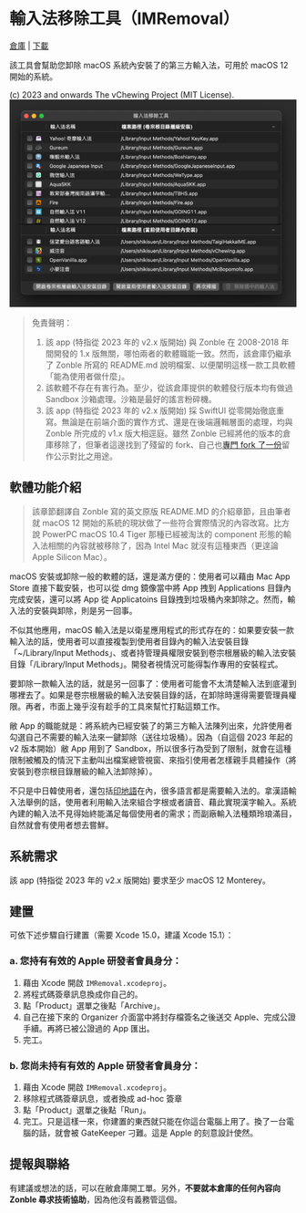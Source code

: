 # 輸入法移除工具（IMRemoval）

[倉庫](https://github.com/vChewing/IMRemoval/) | [下載](https://github.com/vChewing/IMRemoval/releases/)

該工具會幫助您卸除 macOS 系統內安裝了的第三方輸入法，可用於 macOS 12 開始的系統。

(c) 2023 and onwards The vChewing Project (MIT License).
![screenshot-enu](images/screenshot-cht.png)

> 免責聲明：
> 1. 該 app (特指從 2023 年的 v2.x 版開始) 與 Zonble 在 2008-2018 年間開發的 1.x 版無關，哪怕兩者的軟體職能一致。然而，該倉庫仍繼承了 Zonble 所寫的 README.md 說明檔案、以便闡明這樣一款工具軟體「能為使用者做什麼」。
> 2. 該軟體不存在有害行為。至少，從該倉庫提供的軟體發行版本均有做過 Sandbox 沙箱處理。沙箱是最好的謠言粉碎機。
> 3. 該 app (特指從 2023 年的 v2.x 版開始) 採 SwiftUI 從零開始徹底重寫。無論是在前端介面的實作方式、還是在後端邏輯層面的處理，均與 Zonble 所完成的 v1.x 版大相逕庭。雖然 Zonble 已經將他的版本的倉庫移除了，但筆者這邊找到了殘留的 fork、自己也[專門 fork 了一份](https://github.com/ShikiSuen/imremoval-zonbleBackup)留作公示對比之用途。

## 軟體功能介紹

> 該章節翻譯自 Zonble 寫的英文原版 README.MD 的介紹章節，且由筆者就 macOS 12 開始的系統的現狀做了一些符合實際情況的內容改寫。比方說 PowerPC macOS 10.4 Tiger 那種已經被淘汰的 component 形態的輸入法相關的內容就被移除了，因為 Intel Mac 就沒有這種東西（更遑論 Apple Silicon Mac）。

macOS 安裝或卸除一般的軟體的話，還是滿方便的：使用者可以藉由 Mac App Store 直接下載安裝，也可以從 dmg 鏡像當中將 App 拽到 Applications 目錄內完成安裝，還可以將 App 從 Applicatoins 目錄拽到垃圾桶內來卸除之。然而，輸入法的安裝與卸除，則是另一回事。

不似其他應用，macOS 輸入法是以衛星應用程式的形式存在的：如果要安裝一款輸入法的話，使用者可以直接複製到使用者目錄內的輸入法安裝目錄「~/Library/Input Methods」、或者持管理員權限安裝到卷宗根層級的輸入法安裝目錄「/Library/Input Methods」。開發者視情況可能得製作專用的安裝程式。

要卸除一款輸入法的話，就是另一回事了：使用者可能會不太清楚輸入法到底灌到哪裡去了。如果是卷宗根層級的輸入法安裝目錄的話，在卸除時還得需要管理員權限。再者，市面上幾乎沒有趁手的工具來幫忙打點這類工作。

敝 App 的職能就是：將系統內已經安裝了的第三方輸入法陳列出來，允許使用者勾選自己不需要的輸入法來一鍵卸除（送往垃圾桶）。因為（自這個 2023 年起的 v2 版本開始）敝 App 用到了 Sandbox，所以很多行為受到了限制，就會在這種限制被觸及的情況下主動叫出檔案總管視窗、來指引使用者怎樣親手具體操作（將安裝到卷宗根目錄層級的輸入法卸除掉）。

不只是中日韓使用者，還包括[印地語](https://github.com/ratreya/lipika-ime)在內，很多語言都是需要輸入法的。拿漢語輸入法舉例的話，使用者利用輸入法來組合字根或者讀音、藉此實現漢字輸入。系統內建的輸入法不見得始終能滿足每個使用者的需求；而副廠輸入法種類玲琅滿目，自然就會有使用者想去嘗鮮。

## 系統需求

該 app (特指從 2023 年的 v2.x 版開始) 要求至少 macOS 12 Monterey。

## 建置

可依下述步驟自行建置（需要 Xcode 15.0，建議 Xcode 15.1）：

### a. 您持有有效的 Apple 研發者會員身分：

1. 藉由 Xcode 開啟 `IMRemoval.xcodeproj`。
2. 將程式碼簽章訊息換成你自己的。
3. 點「Product」選單之後點「Archive」。
4. 自己在接下來的 Organizer 介面當中將封存檔簽名之後送交 Apple、完成公證手續。再將已被公證過的 App 匯出。
5. 完工。

### b. 您尚未持有有效的 Apple 研發者會員身分：

1. 藉由 Xcode 開啟 `IMRemoval.xcodeproj`。
2. 移除程式碼簽章訊息，或者換成 ad-hoc 簽章
3. 點「Product」選單之後點「Run」。
4. 完工。只是這樣一來，你建置的東西就只能在你這台電腦上用了。換了一台電腦的話，就會被 GateKeeper 刁難。這是 Apple 的刻意設計使然。

## 提報與聯絡

有建議或想法的話，可以在敝倉庫開工單。另外，**不要就本倉庫的任何內容向 Zonble 尋求技術協助**，因為他沒有義務管這個。